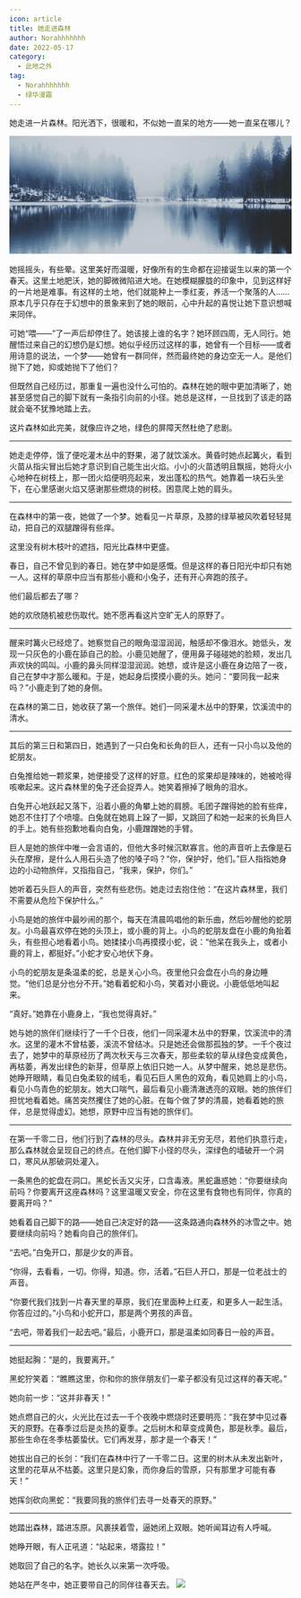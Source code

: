 ```yaml
---
icon: article
title: 她走进森林
author: Norahhhhhhh
date: 2022-05-17
category:
  - 此地之外
tag:
  - Norahhhhhhh
  - 绿华漫霜
---
```


她走进一片森林。阳光洒下，很暖和，不似她一直呆的地方——她一直呆在哪儿？

<!-- more -->

<img src="./res/dominik-dombrowski-KNUp-YBwBSE-unsplash.jpg">

她摇摇头，有些晕。这里美好而温暖，好像所有的生命都在迎接诞生以来的第一个春天。这里土地肥沃，她的脚微微陷进大地。在她模糊朦胧的印象中，见到这样好的一片地是难事。有这样的土地，他们就能种上一季红麦，养活一个聚落的人……原本几乎只存在于幻想中的景象来到了她的眼前，心中升起的喜悦让她下意识想喊来同伴。

可她“喂——”了一声后却停住了。她该接上谁的名字？她环顾四周，无人同行。她醒悟过来自己的幻想仍是幻想。她似乎经历过这样的事，她曾有一个目标——或者用诗意的说法，一个梦——她曾有一群同伴，然而最终她的身边空无一人。是他们抛下了她，抑或她抛下了他们？

但既然自己经历过，那重复一遍也没什么可怕的。森林在她的眼中更加清晰了，她甚至感觉自己的脚下就有一条指引向前的小径。她总是这样，一旦找到了该走的路就会毫不犹豫地踏上去。

这片森林如此完美，就像应许之地，绿色的屏障天然杜绝了悲剧。

---

她走走停停，饿了便吃灌木丛中的野果，渴了就饮溪水。黄昏时她点起篝火，看到火苗从指尖冒出后她才意识到自己能生出火焰。小小的火苗透明且飘摇，她将火小心地种在树枝上，那一团火焰便明亮起来，发出蓬松的热气。她靠着一块石头坐下，在心里感谢火焰又感谢那些燃烧的树枝。困意爬上她的肩头。

---

在森林中的第一夜，她做了一个梦。她看见一片草原，及膝的绿草被风吹着轻轻晃动，把自己的双腿蹭得有些痒。

这里没有树木枝叶的遮挡，阳光比森林中更盛。

春日，自己不曾见到的春日。她在梦中如是感慨。但是这样的春日阳光中却只有她一人。这样的草原中应当有那些小鹿和小兔子，还有开心奔跑的孩子。

他们最后都去了哪？

她的欢欣随机被悲伤取代。她不愿再看这片空旷无人的原野了。

---

醒来时篝火已经熄了。她察觉自己的眼角湿湿润润，触感却不像泪水。她低头，发现一只灰色的小鹿在舔自己的脸。小鹿见她醒了，便用鼻子碰碰她的脸颊，发出几声欢快的鸣叫。小鹿的鼻头同样湿湿润润。她想，或许是这小鹿在身边陪了一夜，自己在梦中才那么暖和。于是，她起身后摸摸小鹿的头。她问：“要同我一起来吗？”小鹿走到了她的身侧。

在森林的第二日，她收获了第一个旅伴。她们一同采灌木丛中的野果，饮溪流中的清水。

---

其后的第三日和第四日，她遇到了一只白兔和长角的巨人，还有一只小鸟以及他的蛇朋友。

白兔推给她一颗浆果，她便接受了这样的好意。红色的浆果却是辣味的，她被呛得咳嗽起来。这片森林里的兔子还会捉弄人。她笑着擦掉了眼角的泪水。

白兔开心地跃起又落下，沿着小鹿的角攀上她的肩膀。毛团子蹭得她的脸有些痒，她忍不住打了个喷嚏。白兔就在她肩上跺了一脚，又跳回了和她一起来的长角巨人的手上。她有些抱歉地看向白兔，小鹿蹭蹭她的手臂。

巨人是她的旅伴中唯一会言语的，但他大多时候沉默寡言。他的声音听上去像是石头在摩擦，是什么人用石头造了他的嗓子吗？“你，保护好，他们。”巨人指指她身边的小动物旅伴，又指指自己，“我来，保护，你们。”

她听着石头巨人的声音，突然有些悲伤。她走过去抱住他：“在这片森林里，我们不需要从危险下保护什么。”

小鸟是她的旅伴中最吵闹的那个，每天在清晨鸣唱他的新乐曲，然后吵醒他的蛇朋友。小鸟最喜欢停在她的头顶上，或小鹿的背上。小鸟的蛇朋友盘在小鹿的角抬着头，有些担心地看着小鸟。她揉揉小鸟再摸摸小蛇，说：“他呆在我头上，或者小鹿的背上，都挺好。”小蛇才安心地伏下身。

小鸟的蛇朋友是条温柔的蛇，总是关心小鸟。夜里他只会盘在小鸟的身边睡觉。“他们总是分也分不开。”她看着蛇和小鸟，笑着对小鹿说。小鹿低低地叫起来。

“真好。”她靠在小鹿身上，“我也觉得真好。”

她与她的旅伴们继续行了一千个日夜，他们一同采灌木丛中的野果，饮溪流中的清水。这里的灌木不曾枯萎，溪流不曾结冰。只是她还会做那孤独的梦。一千个夜过去了，她梦中的草原经历了两次秋天与三次春天，那些柔软的草从绿色变成黄色，再枯萎，再发出绿色的新芽，但草原上依旧只她一人。从梦中醒来，她总是悲伤。她睁开眼睛，看见白兔柔软的绒毛，看见石巨人黑色的双角，看见她肩上的小鸟，看见小鸟青色的蛇朋友。她大口喘气，最后看见小鹿清澈透亮的双眼。她的旅伴们担忧地看着她。痛苦突然攫住了她的心脏。在每个做了梦的清晨，她看着她的旅伴，总是觉得虚幻。她想，原野中应当有她的旅伴们。

---

在第一千零二日，他们行到了森林的尽头。森林并非无穷无尽，若他们执意行走，那么森林就会呈现自己的终点。在他们脚下小径的尽头，深绿色的墙破开一个洞口，寒风从那破洞处灌入。

一条黑色的蛇盘在洞口。黑蛇长舌又尖牙，口含毒液。黑蛇蛊惑她：“你要继续向前吗？你要离开这座森林吗？这里温暖又安全，你在这里有食物也有同伴，你真的要离开吗？”

她看着自己脚下的路——她自己决定好的路——这条路通向森林外的冰雪之中。她要继续向前吗？她看向自己的旅伴们。

“去吧。”白兔开口，那是少女的声音。

“你得，去看看，一切。你得，知道。你，活着。”石巨人开口，那是一位老战士的声音。

“你要代我们找到一片春天里的草原，我们在里面种上红麦，和更多人一起生活。你答应过的。”小鸟和小蛇开口，那是两个男孩的声音。

“去吧，带着我们一起去吧。”最后，小鹿开口，那是温柔如同春日一般的声音。

---

她挺起胸：“是的，我要离开。”

黑蛇狞笑着：“瞧瞧这里，你和你的旅伴朋友们一辈子都没有见过这样的春天呢。”

她向前一步：“这并非春天！”

她点燃自己的火，火光比在过去一千个夜晚中燃烧时还要明亮：“我在梦中见过春天的原野。在春季过后是炎热的夏季。之后树木和草变成黄色，那是秋季。最后，那些生命在冬季枯萎蛰伏。它们再发芽，那才是一个春天！”

她拔出自己的长剑：“我们在森林中行了一千零二日。这里的树木从未发出新叶，这里的花草从不枯萎。这里只是幻象，而你身后的雪原，只有那里才可能有春天！”

她挥剑砍向黑蛇：“我要同我的旅伴们去寻一处春天的原野。”

---

她踏出森林，踏进冻原。风裹挟着雪，逼她闭上双眼。她听闻耳边有人呼喊。

她睁开眼，有人正吼道：“站起来，塔露拉！”

她取回了自己的名字。她长久以来第一次呼吸。

她站在严冬中，她正要带自己的同伴往春天去。
![](/eod.png)